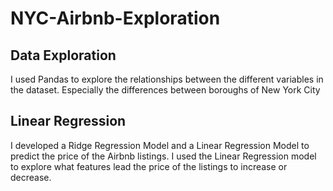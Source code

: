 # NYC-Airbnb-Exploration

## Data Exploration
I used Pandas to explore the relationships between the different variables in the dataset. Especially the differences between
boroughs of New York City

## Linear Regression
I developed a Ridge Regression Model and a Linear Regression Model to predict the price of the Airbnb listings. I used the 
Linear Regression model to explore what features lead the price of the listings to increase or decrease.

